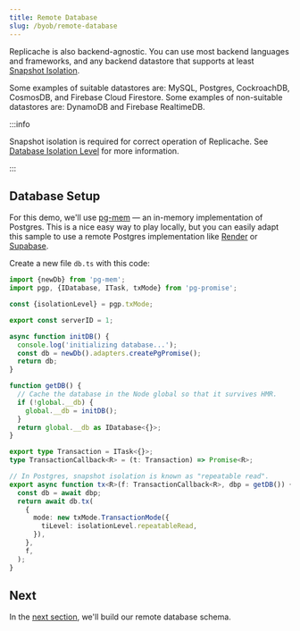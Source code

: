 ```yaml
---
title: Remote Database
slug: /byob/remote-database
---
```


Replicache is also backend-agnostic. You can use most backend languages and frameworks, and any backend datastore that supports at least [Snapshot Isolation](https://en.wikipedia.org/wiki/Snapshot_isolation).

Some examples of suitable datastores are: MySQL, Postgres, CockroachDB, CosmosDB, and Firebase Cloud Firestore. Some examples of non-suitable datastores are: DynamoDB and Firebase RealtimeDB.

:::info

Snapshot isolation is required for correct operation of Replicache. See [Database Isolation Level](/concepts/db-isolation-level) for more information.

:::

## Database Setup

For this demo, we'll use [pg-mem](https://github.com/oguimbal/pg-mem) — an in-memory implementation of Postgres. This is a nice easy way to play locally, but you can easily adapt this sample to use a remote Postgres implementation like [Render](https://render.com/) or [Supabase](https://supabase.com/).

Create a new file `db.ts` with this code:

```ts
import {newDb} from 'pg-mem';
import pgp, {IDatabase, ITask, txMode} from 'pg-promise';

const {isolationLevel} = pgp.txMode;

export const serverID = 1;

async function initDB() {
  console.log('initializing database...');
  const db = newDb().adapters.createPgPromise();
  return db;
}

function getDB() {
  // Cache the database in the Node global so that it survives HMR.
  if (!global.__db) {
    global.__db = initDB();
  }
  return global.__db as IDatabase<{}>;
}

export type Transaction = ITask<{}>;
type TransactionCallback<R> = (t: Transaction) => Promise<R>;

// In Postgres, snapshot isolation is known as "repeatable read".
export async function tx<R>(f: TransactionCallback<R>, dbp = getDB()) {
  const db = await dbp;
  return await db.tx(
    {
      mode: new txMode.TransactionMode({
        tiLevel: isolationLevel.repeatableRead,
      }),
    },
    f,
  );
}
```

## Next

In the [next section](./database-schema.md), we'll build our remote database schema.
